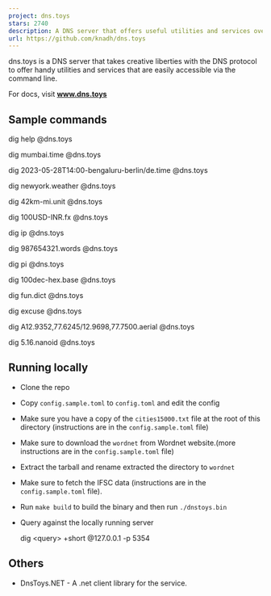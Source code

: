 ```yaml
---
project: dns.toys
stars: 2740
description: A DNS server that offers useful utilities and services over the DNS protocol. Weather, world time, unit conversion etc.
url: https://github.com/knadh/dns.toys
---
```


dns.toys is a DNS server that takes creative liberties with the DNS protocol to offer handy utilities and services that are easily accessible via the command line.

For docs, visit **www.dns.toys**

Sample commands
---------------

dig help @dns.toys

dig mumbai.time @dns.toys

dig 2023-05-28T14:00-bengaluru-berlin/de.time @dns.toys

dig newyork.weather @dns.toys

dig 42km-mi.unit @dns.toys

dig 100USD-INR.fx @dns.toys

dig ip @dns.toys

dig 987654321.words @dns.toys

dig pi @dns.toys

dig 100dec-hex.base @dns.toys

dig fun.dict @dns.toys

dig excuse @dns.toys

dig A12.9352,77.6245/12.9698,77.7500.aerial @dns.toys

dig 5.16.nanoid @dns.toys 

Running locally
---------------

-   Clone the repo
-   Copy `config.sample.toml` to `config.toml` and edit the config
-   Make sure you have a copy of the `cities15000.txt` file at the root of this directory (instructions are in the `config.sample.toml` file)
-   Make sure to download the `wordnet` from Wordnet website.(more instructions are in the `config.sample.toml` file)
-   Extract the tarball and rename extracted the directory to `wordnet`
-   Make sure to fetch the IFSC data (instructions are in the `config.sample.toml` file).
-   Run `make build` to build the binary and then run `./dnstoys.bin`
-   Query against the locally running server

    dig <query\> +short @127.0.0.1 -p 5354

Others
------

-   DnsToys.NET - A .net client library for the service.
